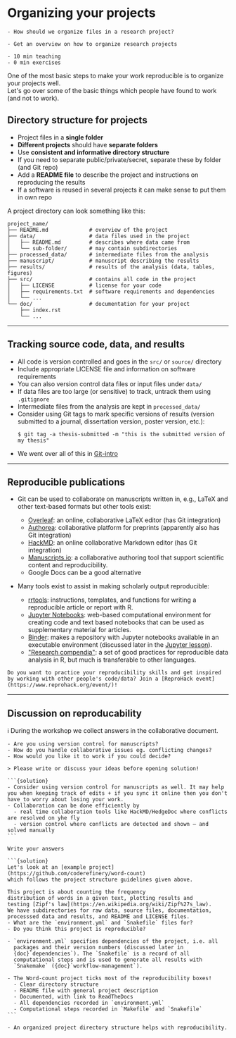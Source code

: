 # Organizing your projects

```{questions}
- How should we organize files in a research project?
```

```{objectives}
- Get an overview on how to organize research projects
```

```{instructor-note}
- 10 min teaching
- 0 min exercises
```

One of the most basic steps to make your work reproducible is to organize your projects well.  
Let's go over some of the basic things which people have found to work (and not to work).


## Directory structure for projects

- Project files in a **single folder**
- **Different projects** should have **separate folders**
- Use **consistent and informative directory structure**
- If you need to separate public/private/secret, separate these by folder (and Git repo)
- Add a **README file** to describe the project and instructions on reproducing the results
- If a software is reused in several projects it can make sense to put them in own repo

A project directory can look something like this:
```shell
project_name/
├── README.md             # overview of the project
├── data/                 # data files used in the project
│   ├── README.md         # describes where data came from
│   └── sub-folder/       # may contain subdirectories
├── processed_data/       # intermediate files from the analysis
├── manuscript/           # manuscript describing the results
├── results/              # results of the analysis (data, tables, figures)
├── src/                  # contains all code in the project
│   ├── LICENSE           # license for your code
│   ├── requirements.txt  # software requirements and dependencies
│   └── ...
└── doc/                  # documentation for your project
    ├── index.rst
    └── ...
```
---

## Tracking source code, data, and results

- All code is version controlled and goes in the `src/` or `source/` directory
- Include appropriate LICENSE file and information on software requirements
- You can also version control data files or input files under `data/`
- If data files are too large (or sensitive) to track, untrack them using `.gitignore`
- Intermediate files from the analysis are kept in `processed_data/`
- Consider using Git tags to mark specific versions of results (version
  submitted to a journal, dissertation version, poster version, etc.):
  ```console
  $ git tag -a thesis-submitted -m "this is the submitted version of my thesis"
  ```
* We went over all of this in [Git-intro](https://coderefinery.github.io/git-intro/)

---

## Reproducible publications

- Git can be used to collaborate on manuscripts written in, e.g., LaTeX and other text-based formats but other tools exist:
  - [Overleaf](https://www.overleaf.com): an online, collaborative LaTeX editor (has Git integration)
  - [Authorea](https://www.authorea.com): collaborative platform for preprints (apparently also has Git integration)
  - [HackMD](https://hackmd.io/): an online collaborative Markdown editor (has Git integration)
  - [Manuscripts.io](https://www.manuscripts.io/): a collaborative authoring tool that support scientific content and reproducibility.
  - Google Docs can be a good alternative

- Many tools exist to assist in making scholarly output reproducible:
  - [rrtools](https://github.com/benmarwick/rrtools): instructions, templates, and functions for writing a reproducible article or report with R.
  - [Jupyter Notebooks](https://jupyter.org): web-based computational environment for creating code and text based notebooks that can be used as
    supplementary material for articles.
  - [Binder](https://mybinder.org): makes a repository with Jupyter notebooks available in an executable environment (discussed later in the [Jupyter lesson](https://coderefinery.github.io/jupyter/)).
  - ["Research compendia"](http://inundata.org/talks/rstd19/#/): a set of good practices for
    reproducible data analysis in R, but much is transferable to other languages.

```{seealso}
Do you want to practice your reproducibility skills and get inspired by working with other people's code/data? Join a [ReproHack event](https://www.reprohack.org/event/)!
```


---

## Discussion on reproducability

ℹ️ During the workshop we collect answers in the collaborative document.

````{discussion} How do you collaborate on writing academic papers?
- Are you using version control for manuscripts?
- How do you handle collaborative issues eg. conflicting changes?
- How would you like it to work if you could decide?

> Please write or discuss your ideas before opening solution!

```{solution}
- Consider using version control for manuscripts as well. It may help you when keeping track of edits + if you sync it online then you don't have to worry about losing your work.
- Collaboration can be done efficiently by 
  - real time collaboration tools like HackMD/HedgeDoc where conflicts are resolved on yhe fly
  - version control where conflicts are detected and shown – and solved manually
```
````



````{discussion} What tools are you using when organizing your projects?
Write your answers 

```{solution}
Let's look at an [example project](https://github.com/coderefinery/word-count)
which follows the project structure guidelines given above.

This project is about counting the frequency
distribution of words in a given text, plotting results and
testing [Zipf's law](https://en.wikipedia.org/wiki/Zipf%27s_law).
We have subdirectories for raw data, source files, documentation,
processsed data and results, and README and LICENSE files.
- What are the `environment.yml` and `Snakefile` files for?
- Do you think this project is reproducible?

- `environment.yml` specifies dependencies of the project, i.e. all
  packages and their version numbers (discussed later in
  {doc}`dependencies`). The `Snakefile` is a record of all
  computational steps and is used to generate all results with
  `Snakemake` ({doc}`workflow-management`).

- The Word-count project ticks most of the reproducibility boxes!
  - Clear directory structure
  - README file with general project description
  - Documented, with link to ReadTheDocs
  - All dependencies recorded in `environment.yml`
  - Computational steps recorded in `Makefile` and `Snakefile`
```
````


```{keypoints}
- An organized project directory structure helps with reproducibility.
```
